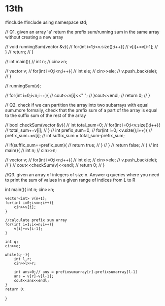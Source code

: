# 13th

#include<iostream>
#include<vector>
using namespace std;


// Q1. given an array 'a' return the prefix sum/running sum in the same array without creating a new array

// void runningSum(vector<int> &v){
//     for(int i=1;i<v.size();i++){
//         v[i]+=v[i-1];
//     }
//     return;
// }

// int main(){
//     int n;
//     cin>>n;

//     vector<int> v;
//     for(int i=0;i<n;i++){
//         int ele;
//         cin>>ele;
//         v.push_back(ele);
//     }

//     runningSum(v);

//     for(int i=0;i<n;i++){
//         cout<<v[i]<<" ";
//     }cout<<endl;
//     return 0;
// }


// Q2. check if we can partition the array into two subarrays with equal sum.more formally, check that the prefix sum of a part of the array is equal to the suffix sum of the rest of the array

// bool checkSum(vector<int> &v){
//     int total_sum=0;
//     for(int i=0;i<v.size();i++){
//         total_sum+=v[i];
//     }
//     int prefix_sum=0;
//     for(int i=0;i<v.size();i++){
//         prefix_sum+=v[i];
//         int suffix_sum = total_sum-prefix_sum;

//         if(suffix_sum==prefix_sum){
//             return true;
//         }
//     }
//     return false;
// }
// int main(){
//     int n;
//     cin>>n;

//     vector<int> v;
//     for(int i=0;i<n;i++){
//         int ele;
//         cin>>ele;
//         v.push_back(ele);
//     }
//     cout<<checkSum(v)<<endl;
//     return 0;
// }

//Q3. given an array of integers of size n. Answer q queries where you need to print the sum of values in a given range of indices from L to R

int main(){
    int n;
    cin>>n;

    vector<int> v(n+1);
    for(int i=0;i<=n;i++){
        cin>>v[i];
    }

    //calculate prefix sum array
    for(int i=1;i<=n;i++){
        v[i]+=v[i-1];
    }

    int q;
    cin>>q;

    while(q--){
        int l,r;
        cin>>l>>r;

        int ans=0;// ans = prefixsumarray[r]-prefixsumarray[l-1]
        ans = v[r]-v[l-1];
        cout<<ans<<endl;
    }
    return 0;
}

